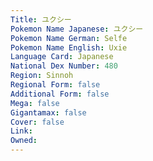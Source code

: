 ```yaml
---
﻿Title: ユクシー
Pokemon Name Japanese: ユクシー
Pokemon Name German: Selfe
Pokemon Name English: Uxie
Language Card: Japanese
National Dex Number: 480
Region: Sinnoh
Regional Form: false
Additional Form: false
Mega: false
Gigantamax: false
Cover: false
Link: 
Owned: 
---
```

